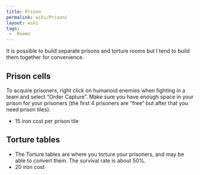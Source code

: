 ```yaml
---
title: Prison
permalink: wiki/Prison/
layout: wiki
tags:
 -  Rooms
---
```


It is possible to build separate prisons and torture rooms but I tend to
build them together for convenience.

Prison cells
------------

To acquire prisoners, right click on humanoid enemies when fighting in a
team and select “Order Capture”. Make sure you have enough space in your
prison for your prisoners (the first 4 prisoners are “free” but after
that you need prison tiles).

-   15 iron cost per prison tile

Torture tables
--------------

-   The Torture tables are where you torture your prisoners, and may be
    able to convert them. The survival rate is about 50%.
-   20 iron cost

